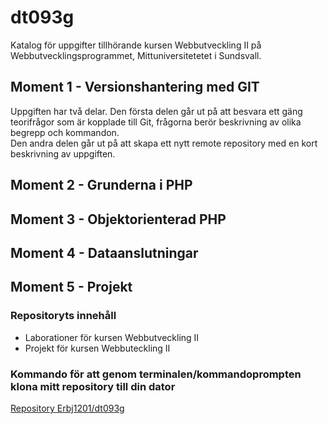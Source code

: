 # dt093g  
Katalog för uppgifter tillhörande kursen Webbutveckling II på Webbutvecklingsprogrammet, Mittuniversitetetet i Sundsvall.

## Moment 1 - Versionshantering med GIT  
Uppgiften har två delar. Den första delen går ut på att besvara ett gäng teorifrågor som är kopplade till Git, frågorna berör beskrivning av olika begrepp och kommandon.  
Den andra delen går ut på att skapa ett nytt remote repository med en kort beskrivning av uppgiften.  

## Moment 2 - Grunderna i PHP  


## Moment 3 - Objektorienterad PHP  

## Moment 4 - Dataanslutningar  

## Moment 5 - Projekt  

### Repositoryts innehåll  
* Laborationer för kursen Webbutveckling II  
* Projekt för kursen Webbuteckling II  


### Kommando för att genom terminalen/kommandoprompten klona mitt repository till din dator  
[Repository Erbj1201/dt093g](https://github.com/erbj1201/dt093g.git  "Repository dt093g tillhörande erbj1201") 


